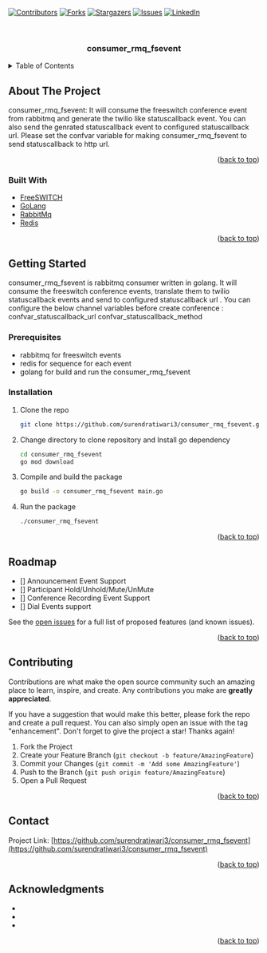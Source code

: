 <div id="top"></div>
<!--
*** Thanks for checking out the consumer_rmq_fsevent. If you have a suggestion
*** that would make this better, please fork the repo and create a pull request
*** or simply open an issue with the tag "enhancement".
*** Don't forget to give the project a star!
*** Thanks again! Now go create something AMAZING! :D
-->



<!-- PROJECT SHIELDS -->
[![Contributors][contributors-shield]][contributors-url]
[![Forks][forks-shield]][forks-url]
[![Stargazers][stars-shield]][stars-url]
[![Issues][issues-shield]][issues-url]
[![LinkedIn][linkedin-shield]][linkedin-url]



<!-- PROJECT LOGO -->
<br />
<div align="center">
<h3 align="center">consumer_rmq_fsevent</h3>

</div>



<!-- TABLE OF CONTENTS -->
<details>
  <summary>Table of Contents</summary>
  <ol>
    <li>
      <a href="#about-the-project">About The Project</a>
      <ul>
        <li><a href="#built-with">Built With</a></li>
      </ul>
    </li>
    <li>
      <a href="#getting-started">Getting Started</a>
      <ul>
        <li><a href="#prerequisites">Prerequisites</a></li>
        <li><a href="#installation">Installation</a></li>
      </ul>
    </li>
    <li><a href="#roadmap">Roadmap</a></li>
    <li><a href="#contributing">Contributing</a></li>
    <li><a href="#contact">Contact</a></li>
    <li><a href="#acknowledgments">Acknowledgments</a></li>
  </ol>
</details>



<!-- ABOUT THE PROJECT -->
## About The Project

consumer_rmq_fsevent: It will consume the freeswitch conference event from rabbitmq and generate the twilio like statuscallback event. You can also send the genrated statuscallback event to configured statuscallback url. Please set the confvar variable for making consumer_rmq_fsevent to send statuscallback to http url. 

<p align="right">(<a href="#top">back to top</a>)</p>



### Built With

* [FreeSWITCH](https://freeswitch.com/)
* [GoLang](https://go.dev/)
* [RabbitMq](https://www.rabbitmq.com/)
* [Redis](https://redis.io/)

<p align="right">(<a href="#top">back to top</a>)</p>



<!-- GETTING STARTED -->
## Getting Started
consumer_rmq_fsevent is rabbitmq consumer written in golang. It will consume the freeswitch conference events, translate them to twilio statuscallback events and send to configured statuscallback url .
You can configure the below channel variables before create conference :
confvar_statuscallback_url
confvar_statuscallback_method


### Prerequisites

* rabbitmq for freeswitch events
* redis for sequence for each event
* golang for build and run the consumer_rmq_fsevent

### Installation

1. Clone the repo
   ```sh
   git clone https://github.com/surendratiwari3/consumer_rmq_fsevent.git
   ```
3. Change directory to clone repository and Install go dependency
   ```sh
   cd consumer_rmq_fsevent
   go mod download
   ```
4. Compile and build the package 
   ```sh
   go build -o consumer_rmq_fsevent main.go
   ```
5. Run the package
   ```sh
   ./consumer_rmq_fsevent
   ```

<p align="right">(<a href="#top">back to top</a>)</p>


## Roadmap

- [] Announcement Event Support
- [] Participant Hold/Unhold/Mute/UnMute
- [] Conference Recording Event Support
- [] Dial Events support

See the [open issues](https://github.com/surendratiwari3/consumer_rmq_fsevent/issues) for a full list of proposed features (and known issues).

<p align="right">(<a href="#top">back to top</a>)</p>



<!-- CONTRIBUTING -->
## Contributing

Contributions are what make the open source community such an amazing place to learn, inspire, and create. Any contributions you make are **greatly appreciated**.

If you have a suggestion that would make this better, please fork the repo and create a pull request. You can also simply open an issue with the tag "enhancement".
Don't forget to give the project a star! Thanks again!

1. Fork the Project
2. Create your Feature Branch (`git checkout -b feature/AmazingFeature`)
3. Commit your Changes (`git commit -m 'Add some AmazingFeature'`)
4. Push to the Branch (`git push origin feature/AmazingFeature`)
5. Open a Pull Request

<p align="right">(<a href="#top">back to top</a>)</p>


<!-- CONTACT -->
## Contact

Project Link: [https://github.com/surendratiwari3/consumer_rmq_fsevent](https://github.com/surendratiwari3/consumer_rmq_fsevent)

<p align="right">(<a href="#top">back to top</a>)</p>



<!-- ACKNOWLEDGMENTS -->
## Acknowledgments

* []()
* []()
* []()

<p align="right">(<a href="#top">back to top</a>)</p>



<!-- MARKDOWN LINKS & IMAGES -->
<!-- https://www.markdownguide.org/basic-syntax/#reference-style-links -->
[contributors-shield]: https://img.shields.io/github/contributors/surendratiwari3/consumer_rmq_fsevent.svg?style=for-the-badge
[contributors-url]: https://github.com/surendratiwari3/consumer_rmq_fsevent/graphs/contributors
[forks-shield]: https://img.shields.io/github/forks/surendratiwari3/consumer_rmq_fsevent.svg?style=for-the-badge
[forks-url]: https://github.com/surendratiwari3/consumer_rmq_fsevent/network/members
[stars-shield]: https://img.shields.io/github/stars/surendratiwari3/consumer_rmq_fsevent.svg?style=for-the-badge
[stars-url]: https://github.com/surendratiwari3/consumer_rmq_fsevent/stargazers
[issues-shield]: https://img.shields.io/github/issues/surendratiwari3/consumer_rmq_fsevent.svg?style=for-the-badge
[issues-url]: https://github.com/surendratiwari3/consumer_rmq_fsevent/issues
[license-shield]: https://img.shields.io/github/license/surendratiwari3/consumer_rmq_fsevent.svg?style=for-the-badge
[license-url]: https://github.com/surendratiwari3/consumer_rmq_fsevent/blob/master/LICENSE.txt
[linkedin-shield]: https://img.shields.io/badge/-LinkedIn-black.svg?style=for-the-badge&logo=linkedin&colorB=555
[linkedin-url]: https://linkedin.com/in/surendra-tiwari-st-ab569a15

